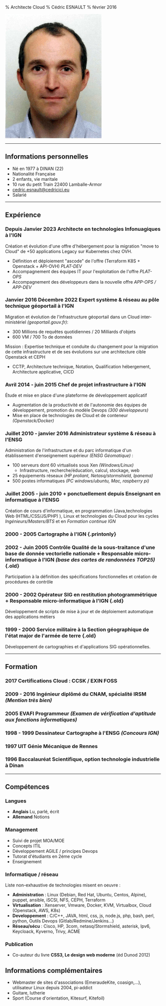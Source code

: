 % Architecte Cloud
% Cédric ESNAULT
% février 2016

![Photo d'identité][avatar]

---

## Informations personnelles

* Né en 1977 à DINAN (22)
* Nationalité Française
* 2 enfants, vie maritale
* 10 rue du petit Train
22400 Lamballe-Armor
* <cedric.esnault@cedricici.eu>
* Salarié

---

## Expérience

### **Depuis Janvier 2023** Architecte en technologies Infonuagiques à l'IGN

Création et évolution d'une offre d'hébergement pour la migration "move to Cloud" de +50 applications Legacy sur Kubernetes chez OVH.

* Définition et déploiement "ascode" de l'offre (Terraform K8S + Openstack + API-OVH) *PLAT-DEV*
* Accompagnement des équipes IT pour l'exploitation de l'offre *PLAT-OPS*
* Accompagnement des développeurs dans la nouvelle offre *APP-OPS / APP-DEV*

### **Janvier 2016 Décembre 2022** Expert système & réseau au pôle technique géoportail à l'IGN

Migration et évolution de l'infrastructure géoportail dans un Cloud inter-ministériel *(geoportail.gouv.fr)*:

* 300 Millions de requêtes quotidiennes / 20 Milliards d'objets
* 600 VM / 700 To de données

Mission : Expertise technique et conduite du changement pour la migration de cette infrastructure et de ses évolutions sur une architecture cible Openstack et CEPH

* CCTP, Architecture technique, Notation, Qualification hébergement, Architecture applicative, CICD

### **Avril 2014 - juin 2015** Chef de projet infrastructure à l'IGN

Étude et mise en place d'une plateforme de développement applicatif

* Augmentation de la productivité et de l'autonomie des équipes de développement, promotion du modèle Devops *(300 développeurs)*
* Mise en place de technologies de Cloud et de conteneur *(Openstack/Docker)*

### **Juillet 2010 - janvier 2016** Administrateur système & réseau à l'ENSG

Administration de l'infrastructure et du parc informatique d'un établissement d'enseignement supérieur *(ENSG Géomatique)* :

* 100 serveurs dont 60 virtualisés sous Xen *(Windows/Linux)*
	* Infrastructure, recherche/éducation, calcul, stockage, web
* 25 équipements réseaux *(HP proliant, Netasq/stormshield, Ipanema)*
* 500 postes informatiques *(PC windows/ubuntu, Mac, raspberry pi)*

### **Juillet 2005 - juin 2010 + ponctuellement depuis** Enseignant en informatique à l'ENSG

Création de cours d'informatique,  en programmation (Java,technologies Web (HTML/CSS/JS/PHP) ), Linux et technologies du Cloud pour les cycles *Ingénieurs/Masters/BTS* et en *Formation continue IGN*

### **2000 - 2005** Cartographe à l'IGN {.printonly}

### **2002 - Juin 2005** Contrôle Qualité de la sous-traitance d'une base de donnée vectorielle nationale + Responsable micro-informatique à l'IGN *(base des cartes de randonnées TOP25)* {.old}

Participation à la définition des spécifications fonctionnelles et création de procédures de contrôle

### **2000 - 2002** Opérateur SIG en restitution photogrammétrique + Responsable micro-informatique à l'IGN {.old}

Développement de scripts de mise à jour et de déploiement automatique des applications métiers

### **1999 - 2000** Service militaire à la Section géographique de l'état major de l'armée de terre {.old}

Développement de cartographies et d'applications SIG opérationnelles.

---

## Formation

### **2017** Certifications Cloud : CCSK  /  EXIN FOSS

### **2009 - 2016** Ingénieur diplômé du CNAM, spécialité IRSM *(Mention très bien)*

### **2005** EVAFI Programmeur *(Examen de vérification d'aptitude aux fonctions informatiques)*

### **1998 - 1999** Dessinateur Cartographe à l'ENSG *(Concours IGN)*

### **1997** UIT Génie Mécanique de Rennes

### **1996** Baccalauréat Scientifique, option technologie industrielle à Dinan

---

## Compétences

<div>
<div class="colls">

### Langues

* **Anglais** Lu, parlé, écrit
* **Allemand** Notions

<!-- * **Binaire** Il y a 10 catégories de personnes sur terre, ceux qui comprennent le binaire et les autres. -->

### Management 

* Suivi de projet MOA/MOE
* Concepts ITIL
* Développement AGILE / principes Devops
* Tutorat d'étudiants en 2éme cycle
* Enseignement

</div>
<div class="colls">

### Informatique / réseau

Liste non-exhaustive de technologies misent en oeuvre :

* **Administration** : Linux (Debian, Red Hat, Ubuntu, Centos, Alpine), puppet, ansible, iSCSI, NFS, CEPH, Terraform
* **Virtualisation** : Xenserver, Vmware, Docker, KVM, Virtualbox, Cloud (Openstack, AWS, K8s)
* **Developpement** :
C/C++, JAVA, html, css, js, node.js, php, bash, perl, python, Outils Devops (Gitlab/Redmine/Jenkins...)
* **Réseau/sécu** : Cisco, HP, 3com, netasq/Stormshield, asterisk, Ipv6, Keycloack, Kyverno, Trivy, ACME

### Publication

* Co-auteur du livre **CSS3, Le design web moderne** (éd Dunod 2012)

</div>
</div>

## Informations complémentaires

* Webmaster de  sites d'associations (EmeraudeKite, coasign,...), utilisateur Linux depuis 2004, pi-addict
* Guitare, lutherie
* Sport (Course d'orientation, Kitesurf, Kitefoil)

<!-- Ce CV a été généré en Markdown avec pandoc-->

[avatar]: img/identite-Cedric.jpg
[homepage]: http://www.cedricici.eu
